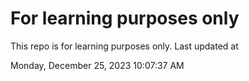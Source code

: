 # For learning purposes only
This repo is for learning purposes only.
Last updated at

Monday, December 25, 2023 10:07:37 AM

